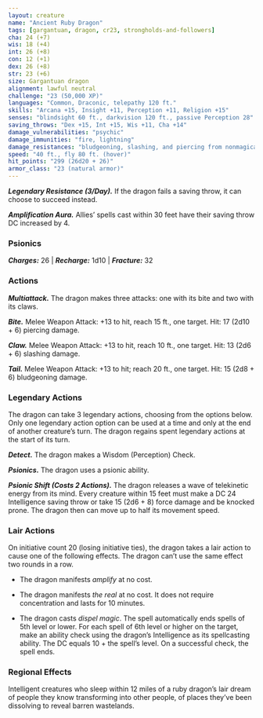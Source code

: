 ```yaml
---
layout: creature
name: "Ancient Ruby Dragon"
tags: [gargantuan, dragon, cr23, strongholds-and-followers]
cha: 24 (+7)
wis: 18 (+4)
int: 26 (+8)
con: 12 (+1)
dex: 26 (+8)
str: 23 (+6)
size: Gargantuan dragon
alignment: lawful neutral
challenge: "23 (50,000 XP)"
languages: "Common, Draconic, telepathy 120 ft."
skills: "Arcana +15, Insight +11, Perception +11, Religion +15"
senses: "blindsight 60 ft., darkvision 120 ft., passive Perception 28"
saving_throws: "Dex +15, Int +15, Wis +11, Cha +14"
damage_vulnerabilities: "psychic"
damage_immunities: "fire, lightning"
damage_resistances: "bludgeoning, slashing, and piercing from nonmagical attacks"
speed: "40 ft., fly 80 ft. (hover)"
hit_points: "299 (26d20 + 26)"
armor_class: "23 (natural armor)"
---
```


***Legendary Resistance (3/Day).*** If the dragon fails
a saving throw, it can choose to succeed instead.

***Amplification Aura.*** Allies’ spells cast within 30
feet have their saving throw DC increased by 4.

### Psionics

***Charges:*** 26 | ***Recharge:*** 1d10 | ***Fracture:*** 32

### Actions

***Multiattack.*** The dragon makes three attacks: one
with its bite and two with its claws.

***Bite.*** Melee Weapon Attack: +13 to hit, reach 15 ft.,
one target. Hit: 17 (2d10 + 6) piercing damage.

***Claw.*** Melee Weapon Attack: +13 to hit, reach 10 ft.,
one target. Hit: 13 (2d6 + 6) slashing damage.

***Tail.*** Melee Weapon Attack: +13 to hit; reach 20 ft.,
one target. Hit: 15 (2d8 + 6) bludgeoning damage.

### Legendary Actions

The dragon can take 3 legendary actions, choosing
from the options below. Only one legendary action
option can be used at a time and only at the end of
another creature’s turn. The dragon regains spent
legendary actions at the start of its turn.

***Detect.*** The dragon makes a Wisdom (Perception) Check.

***Psionics.*** The dragon uses a psionic ability.

***Psionic Shift (Costs 2 Actions).*** The dragon
releases a wave of telekinetic energy from its mind.
Every creature within 15 feet must make a DC 24
Intelligence saving throw or take 15 (2d6 + 8) force
damage and be knocked prone. The dragon then
can move up to half its movement speed.

### Lair Actions

On initiative count 20 (losing initiative ties), the
dragon takes a lair action to cause one of the
following effects. The dragon can’t use the same
effect two rounds in a row.

* The dragon manifests <i>amplify</i> at no cost.

* The dragon manifests <i>the real</i> at no cost. It
does not require concentration and lasts for
10 minutes.

* The dragon casts <i>dispel magic</i>. The spell automatically
ends spells of 5th level or lower. For
each spell of 6th level or higher on the target,
make an ability check using the dragon’s
Intelligence as its spellcasting ability. The DC
equals 10 + the spell’s leveI. On a successful
check, the spell ends.

### Regional Effects

Intelligent creatures who sleep within 12 miles of
a ruby dragon’s lair dream of people they know
transforming into other people, of places they’ve
been dissolving to reveal barren wastelands.
